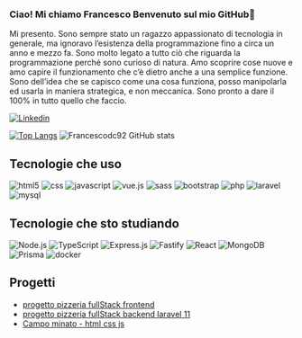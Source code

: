 ### Ciao! Mi chiamo Francesco Benvenuto sul mio GitHub👋
<div>
 Mi presento. Sono sempre stato un ragazzo appassionato di tecnologia in generale, ma ignoravo l’esistenza della programmazione fino a circa un anno e mezzo fa. Sono molto legato a tutto ciò che riguarda la programmazione perché sono curioso di natura. Amo scoprire cose nuove e amo capire il funzionamento che c’è dietro anche a una semplice funzione. Sono dell’idea che se capisco come una cosa funziona, posso manipolarla ed usarla in maniera strategica, e non meccanica. Sono pronto a dare il 100% in tutto quello che faccio.
 
</div>

[![Linkedin](https://img.shields.io/badge/LinkedIn-0077B5?style=for-the-badge&logo=linkedin&logoColor=white)](https://www.linkedin.com/in/francesco-dicorpo/)

[![Top Langs](https://github-readme-stats.vercel.app/api/top-langs/?username=Francescodc92)](https://github.com/anuraghazra/github-readme-stats)
![Francescodc92 GitHub stats](https://github-readme-stats.vercel.app/api?username=Francescodc92&show_icons=true&theme=dracula)


## Tecnologie che uso 
<div>
  <img alt="html5" src="https://img.shields.io/badge/HTML5-E34F26?style=for-the-badge&logo=html5&logoColor=white"/>
  <img alt="css" src="https://img.shields.io/badge/CSS-239120?&style=for-the-badge&logo=css3&logoColor=white"/>
  <img alt="javascript" src="https://img.shields.io/badge/JavaScript-F7DF1E?style=for-the-badge&logo=javascript&logoColor=black"/>
  <img alt="vue.js" src="https://img.shields.io/badge/Vue.js-35495E?style=for-the-badge&logo=vue.js&logoColor=4FC08D"/>
  <img alt="sass" src="https://img.shields.io/badge/Sass-CC6699?style=for-the-badge&logo=sass&logoColor=white"/>
  <img alt="bootstrap" src="https://img.shields.io/badge/Bootstrap-563D7C?style=for-the-badge&logo=bootstrap&logoColor=white"/>
  <img alt="php" src="https://img.shields.io/badge/PHP-777BB4?style=for-the-badge&logo=php&logoColor=white"/>
  <img alt="laravel" src="https://img.shields.io/badge/Laravel-FF2D20?style=for-the-badge&logo=laravel&logoColor=white"/>
  <img alt="mysql" src="https://img.shields.io/badge/MySQL-00000F?style=for-the-badge&logo=mysql&logoColor=white"/>
</div>

## Tecnologie che sto studiando
<div>
  <img src="https://img.shields.io/badge/node.js-%2343853d.svg?logo=node.js&logoColor=white&style=for-the-badge" alt="Node.js" />
  <img src="https://img.shields.io/badge/typescript-%23007acc.svg?logo=typescript&logoColor=white&style=for-the-badge" alt="TypeScript" />
  <img src="https://img.shields.io/badge/express.js-%23000000.svg?logo=express&logoColor=white&style=for-the-badge" alt="Express.js" />
  <img src="https://img.shields.io/badge/fastify-%23000000.svg?style=for-the-badge&logo=fastify&logoColor=white" alt="Fastify" />
  <img src="https://img.shields.io/badge/react-%2320232a.svg?logo=react&logoColor=%2361dafb&style=for-the-badge" alt="React" />
  <img src="https://img.shields.io/badge/mongodb-%234ea94b.svg?logo=mongodb&logoColor=white&style=for-the-badge" alt="MongoDB" />
  <img src="https://img.shields.io/badge/Prisma-3982CE?style=for-the-badge&logo=Prisma&logoColor=white" alt="Prisma" />
  <img src="https://img.shields.io/badge/docker-%230db7ed.svg?style=for-the-badge&logo=docker&logoColor=white" alt="docker" /> 
</div>


## Progetti
- [progetto pizzeria fullStack frontend](https://github.com/Francescodc92/pizzeria-frontend)
- [progetto pizzeria fullStack backend laravel 11](https://github.com/Francescodc92/pizzeria-backend-laravel-11)
- [Campo minato - html css js](https://github.com/Francescodc92/js-campominato-dom)
